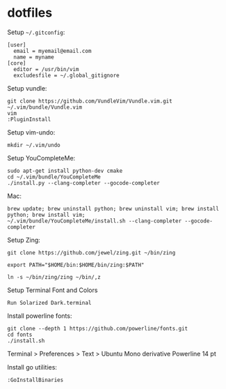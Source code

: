 # dotfiles

Setup `~/.gitconfig`:
```
[user]
  email = myemail@email.com
  name = myname
[core]
  editor = /usr/bin/vim
  excludesfile = ~/.global_gitignore
```

Setup vundle:

```
git clone https://github.com/VundleVim/Vundle.vim.git ~/.vim/bundle/Vundle.vim
vim
:PluginInstall
```
Setup vim-undo:
```
mkdir ~/.vim/undo
```

Setup YouCompleteMe:

```
sudo apt-get install python-dev cmake
cd ~/.vim/bundle/YouCompleteMe
./install.py --clang-completer --gocode-completer
```
Mac:
```
brew update; brew uninstall python; brew uninstall vim; brew install python; brew install vim;
~/.vim/bundle/YouCompleteMe/install.sh --clang-completer --gocode-completer
```

Setup Zing:
```
git clone https://github.com/jewel/zing.git ~/bin/zing

export PATH="$HOME/bin:$HOME/bin/zing:$PATH"

ln -s ~/bin/zing/zing ~/bin/,z
```

Setup Terminal Font and Colors
```
Run Solarized Dark.terminal
```
Install powerline fonts:
```
git clone --depth 1 https://github.com/powerline/fonts.git
cd fonts
./install.sh
```
Terminal > Preferences > Text > Ubuntu Mono derivative Powerline 14 pt

Install go utilities:
```
:GoInstallBinaries
```
